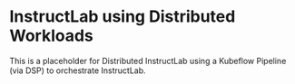 
# InstructLab using Distributed Workloads

This is a placeholder for Distributed InstructLab using a Kubeflow Pipeline (via DSP)
to orchestrate InstructLab.
